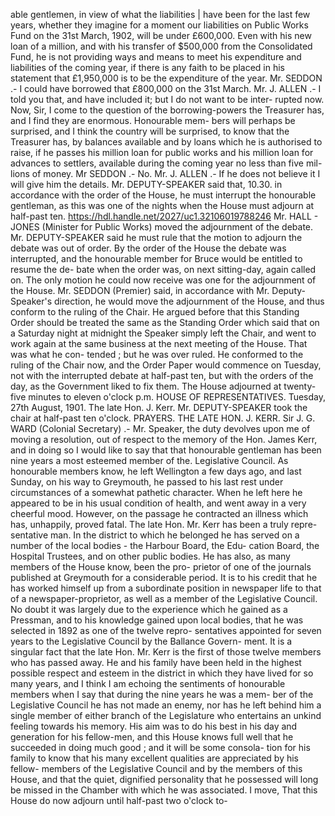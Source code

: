 able gentlemen, in view of what the liabilities | have been for the last few years, whether they imagine for a moment our liabilities on Public Works Fund on the 31st March, 1902, will be under £600,000. Even with his new loan of a million, and with his transfer of $500,000 from the Consolidated Fund, he is not providing ways and means to meet his expenditure and liabilities of the coming year, if there is any faith to be placed in his statement that £1,950,000 is to be the expenditure of the year. Mr. SEDDON .- I could have borrowed that £800,000 on the 31st March. Mr. J. ALLEN .- I told you that, and have included it; but I do not want to be inter- rupted now. Now, Sir, I come to the question of the borrowing-powers the Treasurer has, and I find they are enormous. Honourable mem- bers will perhaps be surprised, and I think the country will be surprised, to know that the Treasurer has, by balances available and by loans which he is authorised to raise, if he passes his million loan for public works and his million loan for advances to settlers, available during the coming year no less than five mil- lions of money. Mr SEDDON .- No. Mr. J. ALLEN .- If he does not believe it I will give him the details. Mr. DEPUTY-SPEAKER said that, 10.30. in accordance with the order of the House, he must interrupt the honourable gentleman, as this was one of the nights when the House must adjourn at half-past ten. https://hdl.handle.net/2027/uc1.32106019788246 Mr. HALL - JONES (Minister for Public Works) moved the adjournment of the debate. Mr. DEPUTY-SPEAKER said he must rule that the motion to adjourn the debate was out of order. By the order of the House the debate was interrupted, and the honourable member for Bruce would be entitled to resume the de- bate when the order was, on next sitting-day, again called on. The only motion he could now receive was one for the adjournment of the House. Mr. SEDDON (Premier) said, in accordance with Mr. Deputy-Speaker's direction, he would move the adjournment of the House, and thus conform to the ruling of the Chair. He argued before that this Standing Order should be treated the same as the Standing Order which said that on a Saturday night at midnight the Speaker simply left the Chair, and went to work again at the same business at the next meeting of the House. That was what he con- tended ; but he was over ruled. He conformed to the ruling of the Chair now, and the Order Paper would commence on Tuesday, not with the interrupted debate at half-past ten, but with the orders of the day, as the Government liked to fix them. The House adjourned at twenty-five minutes to eleven o'clock p.m. HOUSE OF REPRESENTATIVES. Tuesday, 27th August, 1901. The late Hon. J. Kerr. Mr. DEPUTY-SPEAKER took the chair at half-past ten o'clock. PRAYERS. THE LATE HON. J. KERR. Sir J. G. WARD (Colonial Secretary) .- Mr. Speaker, the duty devolves upon me of moving a resolution, out of respect to the memory of the Hon. James Kerr, and in doing so I would like to say that that honourable gentleman has been nine years a most esteemed member of the. Legislative Council. As honourable members know, he left Wellington a few days ago, and last Sunday, on his way to Greymouth, he passed to his last rest under circumstances of a somewhat pathetic character. When he left here he appeared to be in his usual condition of health, and went away in a very cheerful mood. However, on the passage he contracted an illness which has, unhappily, proved fatal. The late Hon. Mr. Kerr has been a truly repre- sentative man. In the district to which he belonged he has served on a number of the local bodies - the Harbour Board, the Edu- cation Board, the Hospital Trustees, and on other public bodies. He has also, as many members of the House know, been the pro- prietor of one of the journals published at Greymouth for a considerable period. It is to his credit that he has worked himself up from a subordinate position in newspaper life to that of a newspaper-proprietor, as well as a member of the Legislative Council. No doubt it was largely due to the experience which he gained as a Pressman, and to his knowledge gained upon local bodies, that he was selected in 1892 as one of the twelve repro- sentatives appointed for seven years to the Legislative Council by the Ballance Govern- ment. It is a singular fact that the late Hon. Mr. Kerr is the first of those twelve members who has passed away. He and his family have been held in the highest possible respect and esteem in the district in which they have lived for so many years, and I think I am echoing the sentiments of honourable members when I say that during the nine years he was a mem- ber of the Legislative Council he has not made an enemy, nor has he left behind him a single member of either branch of the Legislature who entertains an unkind feeling towards his memory. His aim was to do his best in his day and generation for his fellow-men, and this House knows full well that he succeeded in doing much good ; and it will be some consola- tion for his family to know that his many excellent qualities are appreciated by his fellow- members of the Legislative Council and by the members of this House, and that the quiet, dignified personality that he possessed will long be missed in the Chamber with which he was associated. I move, That this House do now adjourn until half-past two o'clock to- 